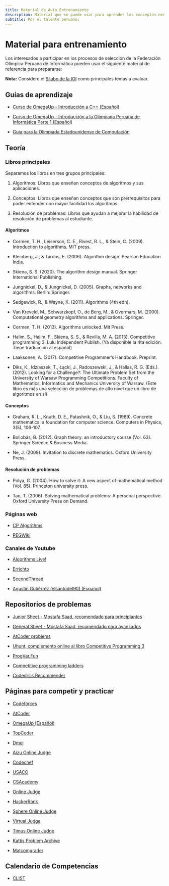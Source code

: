 ```yaml
---
title: Material de Auto Entrenamiento
description: Material que se puede usar para aprender los conceptos necesarios para resolver problemas de competencias de programación (la mayoría de referencias son en inglés, pero hay algunas en español)
subtitle: Por el talento peruano;
---
```


# Material para entrenamiento

Los interesados a participar en los procesos de selección de la Federación Olímpica Peruana de Informática pueden usar el siguiente material de referencia para prepararse:

**Nota:** Considere el [Sílabo de la IOI](https://people.ksp.sk/~misof/ioi-syllabus/) como principales temas a evaluar.

## Guías de aprendizaje

- [Curso de OmegaUp - Introducción a C++ (Español)](https://omegaup.com/course/introduccion_a_cpp/)

- [Curso de OmegaUp - Introducción a la Olimpiada Peruana de Informática Parte 1 (Español)](https://omegaup.com/course/intro-opi-p1/)

- [Guía para la Olimpiada Estadounidense de Computación](https://usaco.guide/dashboard/)

## Teoría

### Libros principales

Separamos los libros en tres grupos principales:

 1. Algoritmos: Libros que enseñan conceptos de algoritmos y sus aplicaciones.

 2. Conceptos: Libros que enseñan conceptos que son prerrequisitos para poder entender con mayor facilidad los algoritmos.

 3. Resolución de problemas: Libros que ayudan a mejorar la habilidad de resolución de problemas al estudiante.

#### Algoritmos

- Cormen, T. H., Leiserson, C. E., Rivest, R. L., & Stein, C. (2009). Introduction to algorithms. MIT press.

- Kleinberg, J., & Tardos, E. (2006). Algorithm design. Pearson Education India.

- Skiena, S. S. (2020). The algorithm design manual. Springer International Publishing.

- Jungnickel, D., & Jungnickel, D. (2005). Graphs, networks and algorithms. Berlin: Springer.

- Sedgewick, R., & Wayne, K. (2011). Algorithms (4th edn).

- Van Kreveld, M., Schwarzkopf, O., de Berg, M., & Overmars, M. (2000). Computational geometry algorithms and applications. Springer.

- Cormen, T. H. (2013). Algorithms unlocked. Mit Press.

- Halim, S., Halim, F., Skiena, S. S., & Revilla, M. A. (2013). Competitive programming 3. Lulu Independent Publish. (Ya disponible la 4ta edición. Tiene traducción al español)

- Laaksonen, A. (2017). Competitive Programmer’s Handbook. Preprint.

- Diks, K., Idziaszek, T., Łącki, J., Radoszewski, J., & Hallas, R. G. (Eds.). (2012). Looking for a Challenge?: The Ultimate Problem Set from the University of Warsaw Programming Competitions. Faculty of Mathematics, Informatics and Mechanics University of Warsaw. (Este libro es más una selección de problemas de alto nivel que un libro de algoritmos en sí).

#### Conceptos

- Graham, R. L., Knuth, D. E., Patashnik, O., & Liu, S. (1989). Concrete mathematics: a foundation for computer science. Computers in Physics, 3(5), 106-107.

- Bollobás, B. (2012). Graph theory: an introductory course (Vol. 63). Springer Science & Business Media.

- Ne, J. (2009). Invitation to discrete mathematics. Oxford University Press.

#### Resolución de problemas

- Polya, G. (2004). How to solve it: A new aspect of mathematical method (Vol. 85). Princeton university press.

- Tao, T. (2006). Solving mathematical problems: A personal perspective. Oxford University Press on Demand.

### Páginas web

- [CP Algorithms](https://cp-algorithms.com/)

- [PEGWiki](http://wcipeg.com/wiki/Special:AllPages)

### Canales de Youtube

- [Algorithms Live!](https://www.youtube.com/channel/UCBLr7ISa_YDy5qeATupf26w)

- [Errichto](https://www.youtube.com/channel/UC2D_ekI79trchAxgRq5mwpQ)

- [SecondThread](https://www.youtube.com/channel/UCXbCohpE9IoVQUD2Ifg1d1g)

- [Agustín Gutiérrez (elsantodel90) (Español)](https://www.youtube.com/channel/UCqF1Y3wsJc-JhE9EusFyCHA)

## Repositorios de problemas

- [Junior Sheet - Mostafa Saad, recomendado para principiantes](https://codeforces.com/blog/entry/65133)

- [General Sheet - Mostafa Saad, recomendado para avanzados](https://codeforces.com/blog/entry/79231)

- [AtCoder problems](https://kenkoooo.com/atcoder#/table/)

- [Uhunt, complemento online al libro Competitive Programming 3](https://uhunt.onlinejudge.org/)

- [ProgVar.Fun](https://progvar.fun/)

- [Competitive programming ladders](https://codeforces.com/blog/entry/81912)

- [Codedrills Recommender](https://recommender.codedrills.io/)

## Páginas para competir y practicar

- [Codeforces](https://codeforces.com/)

- [AtCoder](https://atcoder.jp/)

- [OmegaUp (Español)](https://omegaup.com/)

- [TopCoder](https://arena.topcoder.com/index.html#/u/dashboard)

- [Dmoj](https://dmoj.ca/)

- [Aizu Online Judge](https://judge.u-aizu.ac.jp/onlinejudge/index.jsp)

- [Codechef](https://www.codechef.com/)

- [USACO](http://usaco.org/)

- [CSAcademy](https://csacademy.com/)

- [Online Judge](https://onlinejudge.org/index.php)

- [HackerRank](https://www.hackerrank.com/)

- [Sphere Online Judge](https://www.spoj.com/)

- [Virtual Judge](https://vjudge.net/)

- [Timus Online Judge](https://acm.timus.ru/)

- [Kattis Problem Archive](https://open.kattis.com/)

- [Matcomgrader](https://matcomgrader.com/)

## Calendario de Competencias

- [CLIST](https://clist.by/)
